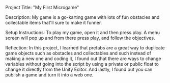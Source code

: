 Project Title: "My First Microgame" 

Description: My game is a go-karting game with lots of fun obstacles and collectable items that'll sure to make it funner.

Setup Instructions: To play my game, open it and then press play. A menu screen will pop up and from there press play, and follow the objectives.

Reflection: In this project, I learned that prefabs are a great way to duplicate game objects such as obstacles and collectables and such instead of making a new one and coding it, I found out that there are ways to change variables without going into the script by using a private or public float to change it directly from the Unity Editor. And lastly, I found out you can publish a game and turn it into a web one.
